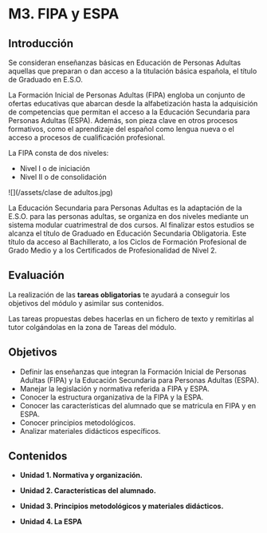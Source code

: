 # M3. FIPA y ESPA

## **Introducción**

Se consideran enseñanzas básicas en Educación de Personas Adultas aquellas que preparan o dan acceso a la titulación básica española, el título de Graduado en E.S.O.

La Formación Inicial de Personas Adultas \(FIPA\) engloba un conjunto de ofertas educativas que abarcan desde la alfabetización hasta la adquisición de competencias que permitan el acceso a la Educación Secundaria para Personas Adultas \(ESPA\). Además, son pieza clave en otros procesos formativos, como  el aprendizaje del español como lengua nueva o  el acceso a procesos de cualificación profesional.

La FIPA consta de dos niveles:

* Nivel I o de iniciación
* Nivel II o de consolidación

![](/assets/clase de adultos.jpg)

La Educación Secundaria para Personas Adultas es la adaptación de la E.S.O. para las personas adultas, se organiza en dos niveles mediante un sistema modular cuatrimestral de dos cursos. Al finalizar estos estudios se alcanza el título de Graduado en Educación Secundaria Obligatoria. Este título da acceso al Bachillerato, a los Ciclos de Formación Profesional de Grado Medio y a los Certificados de Profesionalidad de Nivel 2.

## **Evaluación**

La realización de las **tareas obligatorias** te ayudará a conseguir los objetivos del módulo y asimilar sus contenidos.

Las tareas propuestas debes hacerlas en un fichero de texto y remitirlas al tutor colgándolas en la zona de Tareas del módulo.

## Objetivos

* Definir las enseñanzas que integran la Formación Inicial de Personas Adultas \(FIPA\) y la Educación Secundaria para Personas Adultas \(ESPA\).
* Manejar la legislación y normativa referida a FIPA y ESPA.
* Conocer la estructura organizativa de la FIPA y la ESPA.
* Conocer las características del alumnado que se matricula en FIPA y en ESPA.
* Conocer principios metodológicos.
* Analizar materiales didácticos específicos.

## Contenidos

* **Unidad 1. Normativa y organización.**

* **Unidad 2. Características del alumnado.**

* **Unidad 3. Principios metodológicos y materiales didácticos.**

* **Unidad 4. La ESPA**



